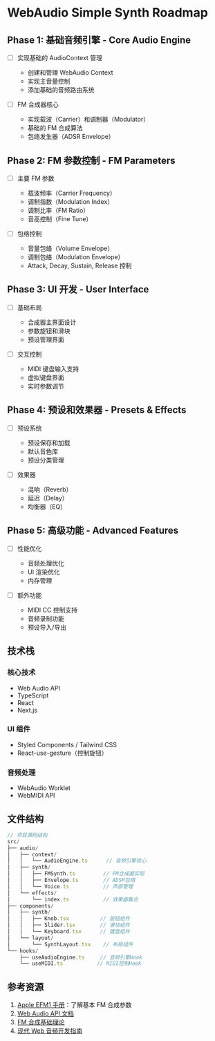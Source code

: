 # WebAudio Simple Synth Roadmap

## Phase 1: 基础音频引擎 - Core Audio Engine

- [ ] 实现基础的 AudioContext 管理

  - 创建和管理 WebAudio Context
  - 实现主音量控制
  - 添加基础的音频路由系统

- [ ] FM 合成器核心
  - 实现载波（Carrier）和调制器（Modulator）
  - 基础的 FM 合成算法
  - 包络发生器（ADSR Envelope）

## Phase 2: FM 参数控制 - FM Parameters

- [ ] 主要 FM 参数

  - 载波频率（Carrier Frequency）
  - 调制指数（Modulation Index）
  - 调制比率（FM Ratio）
  - 音高控制（Fine Tune）

- [ ] 包络控制
  - 音量包络（Volume Envelope）
  - 调制包络（Modulation Envelope）
  - Attack, Decay, Sustain, Release 控制

## Phase 3: UI 开发 - User Interface

- [ ] 基础布局

  - 合成器主界面设计
  - 参数旋钮和滑块
  - 预设管理界面

- [ ] 交互控制
  - MIDI 键盘输入支持
  - 虚拟键盘界面
  - 实时参数调节

## Phase 4: 预设和效果器 - Presets & Effects

- [ ] 预设系统

  - 预设保存和加载
  - 默认音色库
  - 预设分类管理

- [ ] 效果器
  - 混响（Reverb）
  - 延迟（Delay）
  - 均衡器（EQ）

## Phase 5: 高级功能 - Advanced Features

- [ ] 性能优化

  - 音频处理优化
  - UI 渲染优化
  - 内存管理

- [ ] 额外功能
  - MIDI CC 控制支持
  - 音频录制功能
  - 预设导入/导出

## 技术栈

### 核心技术

- Web Audio API
- TypeScript
- React
- Next.js

### UI 组件

- Styled Components / Tailwind CSS
- React-use-gesture（控制旋钮）

### 音频处理

- WebAudio Worklet
- WebMIDI API

## 文件结构

```typescript
// 项目源码结构
src/
├── audio/
│   ├── context/
│   │   └── AudioEngine.ts      // 音频引擎核心
│   ├── synth/
│   │   ├── FMSynth.ts         // FM合成器实现
│   │   ├── Envelope.ts        // ADSR包络
│   │   └── Voice.ts           // 声部管理
│   └── effects/
│       └── index.ts           // 效果器集合
├── components/
│   ├── synth/
│   │   ├── Knob.tsx          // 旋钮组件
│   │   ├── Slider.tsx        // 滑块组件
│   │   └── Keyboard.tsx      // 键盘组件
│   └── layout/
│       └── SynthLayout.tsx    // 布局组件
└── hooks/
    ├── useAudioEngine.ts     // 音频引擎Hook
    └── useMIDI.ts           // MIDI控制Hook
```

## 参考资源

1. [Apple EFM1 手册][efm1]：了解基本 FM 合成参数
2. [Web Audio API 文档][web-audio]
3. [FM 合成基础理论][fm-theory]
4. [现代 Web 音频开发指南][web-audio-guide]

[efm1]: https://support.apple.com/guide/logicpro/efm1-overview-lgsiefece1fd/mac
[web-audio]: https://developer.mozilla.org/en-US/docs/Web/API/Web_Audio_API
[fm-theory]: https://github.com/teropa/ext-js-web-audio
[web-audio-guide]: https://webaudioapi.com/
